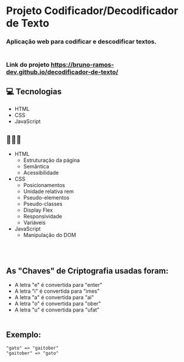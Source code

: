 # Projeto Codificador/Decodificador de Texto

### Aplicação web para codificar e descodificar textos.<br><br>

### Link do projeto https://bruno-ramos-dev.github.io/decodificador-de-texto/

## 💻 Tecnologias

- HTML
- CSS
- JavaScript

## 👨🏻‍💻

- HTML
    - Estruturação da página 
    - Semântica
    - Acessibilidade
- CSS
    - Posicionamentos
    - Unidade relativa rem
    - Pseudo-elementos
    - Pseudo-classes
    - Display Flex
    - Responsividade
    - Variáveis
- JavaScript
    - Manipulação do DOM

<br><br>


## As "Chaves" de Criptografia usadas foram:

* A letra "e" é convertida para "enter"
* A letra "i" é convertida para "imes"
* A letra "a" é convertida para "ai"
* A letra "o" é convertida para "ober"
* A letra "u" é convertida para "ufat"<br><br>

## Exemplo:

    "gato" => "gaitober"
    "gaitober" => "gato"
